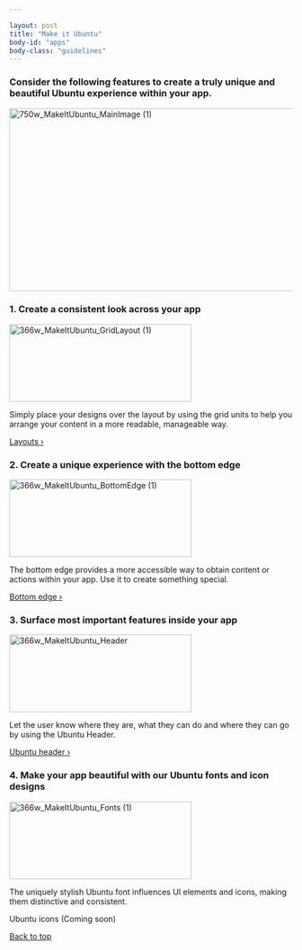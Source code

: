 ```yaml
---

layout: post
title: "Make it Ubuntu"
body-id: "apps"
body-class: "guidelines"
---
```




<div id="loop-guidelines" class="col-10">
<section class="row no-padding-top no-padding-right no-padding-left">
<div class="col-10">
<h3 class="col-10">Consider the following features to create a truly unique and beautiful Ubuntu experience within your app.</h3>
<p><img src="{{ site.assets_path }}28c489b6-750w_MakeItUbuntu_MainImage-1.png" alt="750w_MakeItUbuntu_MainImage (1)" width="750" height="325" /></p>
</div>
<div class="col-10">
<div class="col-5">
<h3>1. Create a consistent look across your app</h3>
<div class="image-container"><img src="{{ site.assets_path }}59bff016-366w_MakeItUbuntu_GridLayout-1.png" alt="366w_MakeItUbuntu_GridLayout (1)" width="324" height="138" /></div>
<p>Simply place your designs over the layout by using the grid units to help you arrange your content in a more readable, manageable way.</p>
<p><a href="/apps/patterns/layouts">Layouts&nbsp;&rsaquo;</a></p>
</div>
<div class="col-5">
<h3>2. Create a unique experience with the bottom edge</h3>
<div class="image-container"><img src="{{ site.assets_path }}6812ab69-366w_MakeItUbuntu_BottomEdge-1.png" alt="366w_MakeItUbuntu_BottomEdge (1)" width="324" height="138" /></div>
<p>The bottom edge provides a more accessible way to obtain content or actions within your app. Use it to create something special.</p>
<p><a href="/apps/building-blocks/bottom-edge">Bottom edge&nbsp;&rsaquo;</a></p>
</div>
</div>
<div class="col-5">
<h3>3. Surface most important features inside your app</h3>
<div class="image-container"><img src="{{ site.assets_path }}62b6f9e0-366w_MakeItUbuntu_Header.png" alt="366w_MakeItUbuntu_Header" width="324" height="138" /></div>
<p>Let the user know where they are, what they can do and where they can go by using the Ubuntu Header.</p>
<p><a href="/apps/building-blocks/header">Ubuntu header&nbsp;&rsaquo;</a></p>
</div>
<div class="col-5">
<h3>4. Make your app beautiful with our Ubuntu fonts and icon designs</h3>
<div class="image-container"><img src="{{ site.assets_path }}caa4932f-366w_MakeItUbuntu_Fonts-1.png" alt="366w_MakeItUbuntu_Fonts (1)" width="324" height="138" /></div>
<p>The uniquely stylish Ubuntu font influences UI elements and icons, making them distinctive and consistent.</p>
<p>Ubuntu icons (Coming soon)</p>
</div>
</section>
<section class="row no-padding-right no-padding-left no-border">
<div class="link-top not-for-small"><a href="#">Back to top</a></div>
</section>
</div>


</div>


